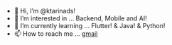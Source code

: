 - 👋 Hi, I’m @ktarinads!
- 👀 I’m interested in ... Backend, Mobile and AI!
- 🌱 I’m currently learning ... Flutter! & Java! & Python!
- 📫 How to reach me ... [gmail]

[gmail]: mailto:ktarinads@gmail.com
<!---
ktarinads/ktarinads is a ✨ special ✨ repository because its `README.md` (this file) appears on your GitHub profile.
You can click the Preview link to take a look at your changes.
--->
